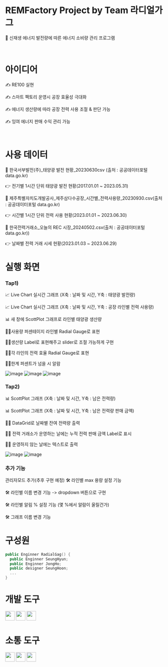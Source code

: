 # REMFactory Project by Team 라디얼가그


🔎 신재생 에너지 발전량에 따른 에너지 소비량 관리 프로그램

<br>

# 아이디어

✍ RE100 실현

✍ 스마트 팩토리 운영시 공장 효율성 극대화

✍ 에너지 생산량에 따라 공장 전력 사용 조절 & 판단 가능

✍ 잉여 에너지 판매 수익 관리 가능

<br>

# 사용 데이터
💾 한국서부발전(주)_태양광 발전 현황_20230630csv (출처 : 공공데이터포털 data.go.kr)

👉 전기별 1시간 단위 태양광 발전 현황(2017.01.01 ~ 2023.05.31)

💾 제주특별자치도개발공사_제주삼다수공장_시간별_전력사용량_20230930.csv(출처 : 공공데이터포털 data.go.kr)

👉 시간별 1시간 단위 전력 사용 현황(2023.01.01 ~ 2023.06.30)

💾 한국전력거래소_오늘의 REC 시장_20240502.csv(출처 : 공공데이터포털 data.go.kr))

👉 날짜별 전력 거래 시세 현황(2023.01.03 ~ 2023.06.29)

# 실행 화면

### Tap1)

📈 Live Chart 실시간 그래프 (X축 : 날짜 및 시간, Y축 : 태양광 발전량)

📈 Live Chart 실시간 그래프 (X축 : 날짜 및 시간, Y축 : 공장 라인별 전력 사용량)

📊 새 창에 ScottPlot 그래프로 라인별 태양광 생산량 

🙋‍♂️사용량 퍼센테이지 라인별 Radial Gauge로 표현

🙋‍♀️생산량 Label로 표현해주고 slider로 조절 가능하게 구현

🙋‍♂️각 라인의 전력 효율 Radial Gauge로 표현

🙅‍♂️한계 퍼센트가 넘을 시 알람




![image](https://github.com/user-attachments/assets/709adf76-7f54-4667-986f-5ea599361129)
![image](https://github.com/user-attachments/assets/e67f62d0-9768-47ae-9f66-68e37d13c411)
![image](https://github.com/user-attachments/assets/3fd753a2-a019-4325-adba-529dcd354cf9)


### Tap2)

📊 ScottPlot 그래프 (X축 : 날짜 및 시간, Y축 : 남은 전력량)

📊 ScottPlot 그래프 (X축 : 날짜 및 시간, Y축 : 남은 전력량 판매 금액)

🙋‍♀️ DataGrid로 날짜별 잔여 전력량 출력

🙋‍♂️ 전력 거래소가 운영하는 날에는 누적 전력 판매 금액 Label로 표시

🙋‍♀️ 운영하지 않는 날에는 텍스트로 출력


![image](https://github.com/user-attachments/assets/627c7f6b-c356-497d-8c22-e524668a1923)
![image](https://github.com/user-attachments/assets/45065568-25fb-4cbd-bae5-0196af7e25d5)

### 추가 기능

관리자모드 추가(추후 구현 예정)
🛠️	라인별 max 용량 설정 기능

🛠️	라인별 이름 변경 기능 -> dropdown 버튼으로 구현

🛠️	라인별 알림 % 설정 기능 (몇 %에서 알람이 울릴건가)

🛠️	그래프 이름 변경 기능





# 구성원
```swift
public Enginner RadialGag() {
  public Enginner SeungHyun;
  public Enginner JongHo;
  public designer SeungHoon;
  ...
}
```




# 개발 도구

<img src ="https://img.shields.io/badge/-C%23-000000?logo=Csharp&style=flat" style="height: 30px;">
<img src="https://img.shields.io/badge/-WPF-0078D7?style=flat&logo=windows&logoColor=white" style="height: 30px;">
<img src="https://img.shields.io/badge/-LiveChart-0078D7?style=flat&logo=windows&logoColor=white" style="height: 30px;">

# 소통 도구

<img src ="https://img.shields.io/badge/github-181717?logo=github&style=flat" style="height: 30px;">
<img src ="https://img.shields.io/badge/notion-000000?logo=notion&style=flat" style="height: 30px;">
<img src ="https://img.shields.io/badge/slack-4A154B?logo=slack&style=flat" style="height: 30px;">
